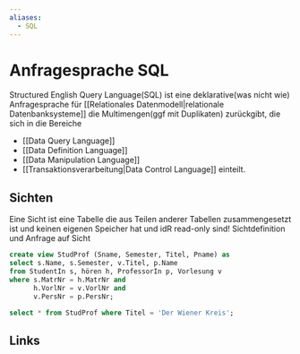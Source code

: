 ```yaml
---
aliases:
  - SQL
---
```

# Anfragesprache SQL 
Structured English Query Language(SQL) ist eine deklarative(was nicht wie) Anfragesprache für [[Relationales Datenmodell|relationale Datenbanksysteme]] die Multimengen(ggf mit Duplikaten) zurückgibt, die sich in die Bereiche
- [[Data Query Language]]
- [[Data Definition Language]]
- [[Data Manipulation Language]]
- [[Transaktionsverarbeitung|Data Control Language]]
einteilt.
## Sichten
Eine Sicht ist eine Tabelle die aus Teilen anderer Tabellen zusammengesetzt ist und keinen eigenen Speicher hat und idR read-only sind!
Sichtdefinition und Anfrage auf Sicht
```sql
create view StudProf (Sname, Semester, Titel, Pname) as
select s.Name, s.Semester, v.Titel, p.Name
from StudentIn s, hören h, ProfessorIn p, Vorlesung v
where s.MatrNr = h.MatrNr and
      h.VorlNr = v.VorlNr and
      v.PersNr = p.PersNr;

select * from StudProf where Titel = 'Der Wiener Kreis';
```
## Links